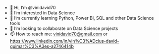- 👋 Hi, I’m @vinidavid70
- 👀 I’m interested in Data Science 
- 🌱 I’m currently learning Python, Power BI, SQL and other Data Science tools
- 💞️ I’m looking to collaborate on Data Science projects
- 📫 How to reach me: vinidavid70@gmail.com or https://www.linkedin.com/in/vin%C3%ADcius-david-guimar%C3%A3es-a2746414b


<!---
vinidavid70/vinidavid70 is a ✨ special ✨ repository because its `README.md` (this file) appears on your GitHub profile.
You can click the Preview link to take a look at your changes.
--->
